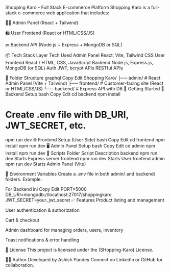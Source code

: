 Shopping Karo – Full Stack E-commerce Platform
Shopping Karo is a full-stack e-commerce web application that includes:

🧑‍💼 Admin Panel (React + Tailwind)

🛍️ User Frontend (React or HTML/CSS/JS)

🔙 Backend API (Node.js + Express + MongoDB or SQL)

📦 Tech Stack
Layer	Tech Used
Admin Panel	React, Vite, Tailwind CSS
User Frontend	React / HTML, CSS, JavaScript
Backend	Node.js, Express.js, MongoDB (or SQL)
Auth	JWT, bcrypt
APIs	RESTful APIs

📁 Folder Structure
graphql
Copy
Edit
Shopping Karo/
├── admin/          # React Admin Panel (Vite + Tailwind)
├── frontend/       # Customer-facing site (React or HTML/CSS/JS)
└── backend/        # Express API with DB
🚀 Getting Started
🔧 Backend Setup
bash
Copy
Edit
cd backend
npm install
# Create .env file with DB_URI, JWT_SECRET, etc.
npm run dev
🌐 Frontend Setup (User Side)
bash
Copy
Edit
cd frontend
npm install
npm run dev
🖥️ Admin Panel Setup
bash
Copy
Edit
cd admin
npm install
npm run dev
📄 Scripts
Folder	Script	Description
backend	npm run dev	Starts Express server
frontend	npm run dev	Starts User frontend
admin	npm run dev	Starts Admin Panel (Vite)

🧪 Environment Variables
Create a .env file in both admin/ and backend/ folders. Example:

For Backend
ini
Copy
Edit
PORT=5000
DB_URI=mongodb://localhost:27017/shoppingkaro
JWT_SECRET=your_jwt_secret
✅ Features
Product listing and management

User authentication & authorization

Cart & checkout

Admin dashboard for managing orders, users, inventory

Toast notifications & error handling

📜 License
This project is licensed under the (SHopping-Karo) License.

🙋‍♂️ Author
Developed by Ashish Pandey
Connect on LinkedIn or GitHub for collaboration.

